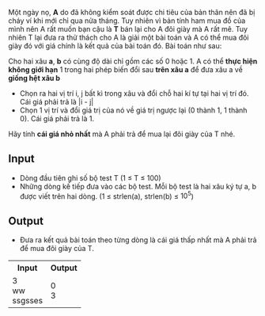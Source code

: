 Một ngày nọ, **A** do đã không kiểm soát được chi tiêu của bản thân nên đã bị cháy ví khi mới chỉ qua nửa tháng. Tuy nhiên vì bản tính ham mua đồ của mình nên A rất muốn bạn cậu là **T** bán lại cho A đôi giày mà A rất mê. Tuy nhiên T lại đưa ra thử thách cho A là giải một bài toán và A có thể mua đôi giày đó với giá chính là kết quả của bài toán đó. Bài toán như sau: <br>

Cho hai xâu **a**, **b** có cùng độ dài chỉ gồm các số 0 hoặc 1. A có thể **thực hiện không giới hạn** 1 trong hai phép biến đổi sau **trên xâu a** để đưa xâu a về **giống hệt xâu b**

- Chọn ra hai vị trí i, j bất kì trong xâu và đổi chỗ hai kí tự tại hai vị trí đó. Cái giá phải trả là |i - j|
- Chọn 1 vị trí và đổi giá trị của nó về giá trị ngược lại (0 thành 1, 1 thành 0). Cái giá phải trả là 1.

Hãy tính **cái giá nhỏ nhất** mà A phải trả để mua lại đôi giày của T nhé.

## Input

- Dòng đầu tiên ghi số bộ test T (1 &leq; T &leq; 100)
- Những dòng kế tiếp đưa vào các bộ test. Mỗi bộ test là hai xâu ký tự a, b được viết trên hai dòng. (1 &leq; strlen(a), strlen(b) &leq; $10^5$)

## Output

- Đưa ra kết quả bài toán theo từng dòng là cái giá thấp nhất mà A phải trả để mua đôi giày của T.
<table>
  <tr>
    <th>Input</th>
    <th>Output</th>
  </tr>
  <tr>
    <td>3<br>ww<br>ssgsses</td>
    <td>0<br>3</td>
  </tr>
</table>
